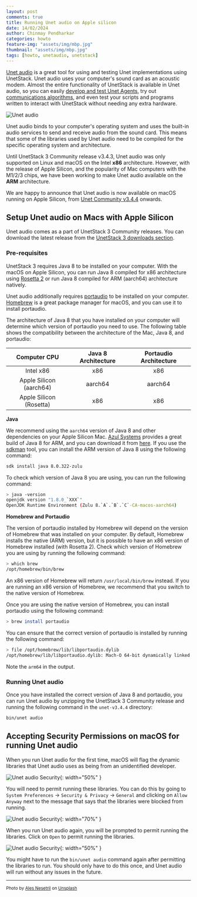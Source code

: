 ```yaml
---
layout: post
comments: true
title: Running Unet audio on Apple silicon
date: 14/02/2024
author: Chinmay Pendharkar
categories: howto
feature-img: "assets/img/mbp.jpg"
thumbnail: "assets/img/mbp.jpg"
tags: [howto, unetaudio, unetstack]
---
```


[Unet audio](https://unetstack.net/handbook/unet-handbook.html#_transmitting_and_recording_arbitrary_acoustic_waveforms) is a great tool for using and testing Unet implementations using UnetStack. Unet audio uses your computer's sound card as an acoustic modem. Almost the entire functionality of UnetStack is available in Unet audio, so you can easily [develop and test Unet Agents](https://unetstack.net/handbook/unet-handbook.html#_developing_your_own_agents), try out [communications algorithms](https://blog.unetstack.net/custom-phy), and even test your scripts and programs written to interact with UnetStack without needing any extra hardware.

![Unet audio](/assets/img/unetaudio.png)

Unet audio binds to your computer's operating system and uses the built-in audio services to send and receive audio from the sound card. This means that some of the libraries used by Unet audio need to be compiled for the specific operating system and architecture.

Until UnetStack 3 Community release v3.4.3, Unet audio was only supported on Linux and macOS on the Intel **x86** architecture. However, with the release of Apple Silicon, and the popularity of Mac computers with the M1/2/3 chips, we have been working to make Unet audio available on the **ARM** architecture.

We are happy to announce that Unet audio is now available on macOS running on Apple Silicon, from [Unet Community v3.4.4](https://unetstack.net/#downloads) onwards.

## Setup Unet audio on Macs with Apple Silicon

Unet audio comes as a part of UnetStack 3 Community releases. You can download the latest release from the [UnetStack 3 downloads section](https://unetstack.net/#downloads).

### Pre-requisites

UnetStack 3 requires Java 8 to be installed on your computer. With the macOS on Apple Silicon, you can run Java 8 compiled for x86 architecture using [Rosetta 2](https://support.apple.com/en-sg/HT211861) or run Java 8 compiled for ARM (aarch64) architecture natively.

Unet audio additionally requires [portaudio](https://www.portaudio.com/) to be installed on your computer. [Homebrew](https://https://brew.sh/) is a great package manager for macOS, and you can use it to install portaudio.

The architecture of Java 8 that you have installed on your computer will determine which version of portaudio you need to use. The following table shows the compatibility between the architecture of the Mac, Java 8, and portaudio:

|       Computer CPU       | Java 8 Architecture | Portaudio Architecture |
|:------------------------:|:-------------------:|:----------------------:|
|         Intel x86        |        x86          |         x86            |
| Apple Silicon (aarch64)  |       aarch64       |       aarch64          |
| Apple Silicon (Rosetta)  |        x86          |         x86            |


**Java**

We recommend using the `aarch64` version of Java 8 and other dependencies on your Apple Silicon Mac. [Azul Systems](https://www.azul.com/) provides a great build of Java 8 for ARM, and you can download it from [here](https://www.azul.com/downloads/zulu-community/?os=macos&architecture=arm-64-bit&package=jdk). If you use the [sdkman](https://sdkman.io/) tool, you can install the ARM version of Java 8 using the following command:

```bash
sdk install java 8.0.322-zulu
```

To check which version of Java 8 you are using, you can run the following command:

```bash
> java -version
openjdk version "1.8.0_`XXX`"
OpenJDK Runtime Environment (Zulu 8.`A`.`B`.`C`-CA-macos-aarch64)
```

**Homebrew and Portaudio**

The version of portaudio installed by Homebrew will depend on the version of Homebrew that was installed on your computer. By default, Homebrew installs the native (ARM) version, but it is possible to have an x86 version of Homebrew installed (with Rosetta 2). Check which version of Homebrew you are using by running the following command:

```bash
> which brew
/opt/homebrew/bin/brew
```

An x86 version of Homebrew will return `/usr/local/bin/brew` instead. If you are running an x86 version of Homebrew, we recommend that you switch to the native version of Homebrew.

Once you are using the native version of Homebrew, you can install portaudio using the following command:

```bash
> brew install portaudio
```

You can ensure that the correct version of portaudio is installed by running the following command:

```bash
> file /opt/homebrew/lib/libportaudio.dylib
/opt/homebrew/lib/libportaudio.dylib: Mach-O 64-bit dynamically linked shared library arm64
```

Note the `arm64` in the output.

### Running Unet audio

Once you have installed the correct version of Java 8 and portaudio, you can run Unet audio by unzipping the UnetStack 3 Community release and running the following command in the `unet-v3.4.4` directory:

```bash
bin/unet audio
```

## Accepting Security Permissions on macOS for running Unet audio

When you run Unet audio for the first time, macOS will flag the dynamic libraries that Unet audio uses as being from an unidentified developer.

![Unet audio Security](/assets/img/unetaudio-security.png){: width="50%" }

You will need to permit running these libraries. You can do this by going to `System Preferences` -> `Security & Privacy` -> `General` and clicking on `Allow Anyway` next to the message that says that the libraries were blocked from running.

![Unet audio Security](/assets/img/unetaudio-security-allow.png){: width="70%" }

When you run Unet audio again, you will be prompted to permit running the libraries. Click on `Open` to permit running the libraries.

![Unet audio Security](/assets/img/unetaudio-security-open.png){: width="50%" }

You might have to run the `bin/unet audio` command again after permitting the libraries to run. You should only have to do this once, and Unet audio will run without any issues in the future.

---

<small> Photo by <a href="https://unsplash.com/@alesnesetril?utm_content=creditCopyText&utm_medium=referral&utm_source=unsplash">Ales Nesetril</a> on <a href="https://unsplash.com/photos/gray-and-black-laptop-computer-on-surface-Im7lZjxeLhg?utm_content=creditCopyText&utm_medium=referral&utm_source=unsplash">Unsplash</a> <small>

